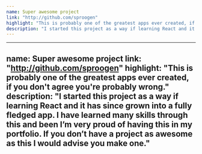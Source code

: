 ```yaml
---
name: Super awesome project
link: "http://github.com/sproogen"
highlight: "This is probably one of the greatest apps ever created, if you don't agree you're probably wrong."
description: "I started this project as a way if learning React and it has since grown into a fully fledged app. I have learned many skills through this and been I’m very proud of having this in my portfolio. If you don’t have a project as awesome as this I would advise you make one."
---
```

---
name: Super awesome project
link: "http://github.com/sproogen"
highlight: "This is probably one of the greatest apps ever created, if you don't agree you're probably wrong."
description: "I started this project as a way if learning React and it has since grown into a fully fledged app. I have learned many skills through this and been I’m very proud of having this in my portfolio. If you don’t have a project as awesome as this I would advise you make one."
---
